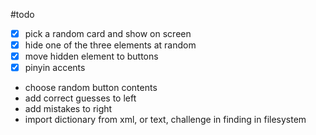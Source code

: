 #todo

- [x] pick a random card and show on screen
- [x] hide one of the three elements at random
- [x] move hidden element to buttons
- [x] pinyin accents
- choose random button contents
- add correct guesses to left
- add mistakes to right
- import dictionary from xml, or text, challenge in finding in filesystem